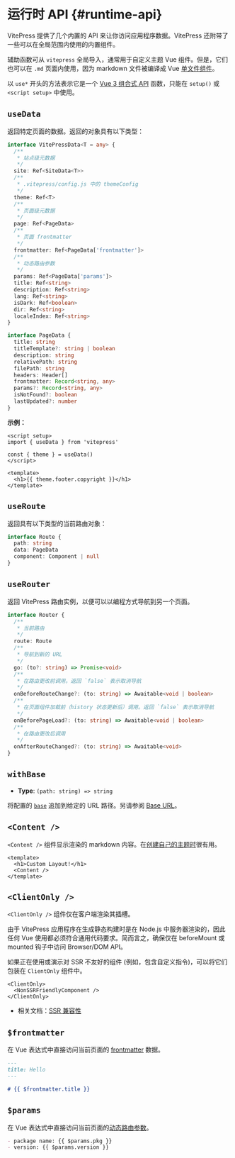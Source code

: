 # 运行时 API {#runtime-api}

VitePress 提供了几个内置的 API 来让你访问应用程序数据。VitePress 还附带了一些可以在全局范围内使用的内置组件。

辅助函数可从 `vitepress` 全局导入，通常用于自定义主题 Vue 组件。但是，它们也可以在 `.md` 页面内使用，因为 markdown 文件被编译成 Vue [单文件组件](https://cn.vuejs.org/guide/scaling-up/sfc.html)。

以 `use*` 开头的方法表示它是一个 [Vue 3 组合式 API](https://cn.vuejs.org/guide/introduction.html#composition-api) 函数，只能在 `setup()` 或 `<script setup>` 中使用。

## `useData` <Badge type="info" text="composable" />

返回特定页面的数据。返回的对象具有以下类型：

```ts
interface VitePressData<T = any> {
  /**
   * 站点级元数据
   */
  site: Ref<SiteData<T>>
  /**
   * .vitepress/config.js 中的 themeConfig
   */
  theme: Ref<T>
  /**
   * 页面级元数据
   */
  page: Ref<PageData>
  /**
   * 页面 frontmatter
   */
  frontmatter: Ref<PageData['frontmatter']>
  /**
   * 动态路由参数
   */
  params: Ref<PageData['params']>
  title: Ref<string>
  description: Ref<string>
  lang: Ref<string>
  isDark: Ref<boolean>
  dir: Ref<string>
  localeIndex: Ref<string>
}

interface PageData {
  title: string
  titleTemplate?: string | boolean
  description: string
  relativePath: string
  filePath: string
  headers: Header[]
  frontmatter: Record<string, any>
  params?: Record<string, any>
  isNotFound?: boolean
  lastUpdated?: number
}
```

**示例：**

```vue
<script setup>
import { useData } from 'vitepress'

const { theme } = useData()
</script>

<template>
  <h1>{{ theme.footer.copyright }}</h1>
</template>
```

## `useRoute` <Badge type="info" text="composable" />

返回具有以下类型的当前路由对象：

```ts
interface Route {
  path: string
  data: PageData
  component: Component | null
}
```

## `useRouter` <Badge type="info" text="composable" />

返回 VitePress 路由实例，以便可以以编程方式导航到另一个页面。

```ts
interface Router {
  /**
   * 当前路由
   */
  route: Route
  /**
   * 导航到新的 URL
   */
  go: (to?: string) => Promise<void>
  /**
   * 在路由更改前调用。返回 `false` 表示取消导航
   */
  onBeforeRouteChange?: (to: string) => Awaitable<void | boolean>
  /**
   * 在页面组件加载前（history 状态更新后）调用。返回 `false` 表示取消导航
   */
  onBeforePageLoad?: (to: string) => Awaitable<void | boolean>
  /**
   * 在路由更改后调用
   */
  onAfterRouteChanged?: (to: string) => Awaitable<void>
}
```

## `withBase` <Badge type="info" text="helper" />

- **Type**: `(path: string) => string`

将配置的 [`base`](./site-config#base) 追加到给定的 URL 路径。另请参阅 [Base URL](../guide/asset-handling#base-url)。

## `<Content />` <Badge type="info" text="component" />

`<Content />` 组件显示渲染的 markdown 内容。在[创建自己的主题时](../guide/custom-theme)很有用。

```vue
<template>
  <h1>Custom Layout!</h1>
  <Content />
</template>
```

## `<ClientOnly />` <Badge type="info" text="component" />

`<ClientOnly />` 组件仅在客户端渲染其插槽。

由于 VitePress 应用程序在生成静态构建时是在 Node.js 中服务器渲染的，因此任何 Vue 使用都必须符合通用代码要求。简而言之，确保仅在 beforeMount 或 mounted 钩子中访问 Browser/DOM API。

如果正在使用或演示对 SSR 不友好的组件 (例如，包含自定义指令)，可以将它们包装在 `ClientOnly` 组件中。

```vue-html
<ClientOnly>
  <NonSSRFriendlyComponent />
</ClientOnly>
```

- 相关文档：[SSR 兼容性](../guide/ssr-compat)

## `$frontmatter` <Badge type="info" text="template global" />

在 Vue 表达式中直接访问当前页面的 [frontmatter](../guide/frontmatter) 数据。

```md
---
title: Hello
---

# {{ $frontmatter.title }}
```

## `$params` <Badge type="info" text="template global" />

在 Vue 表达式中直接访问当前页面的[动态路由参数](../guide/routing#dynamic-routes)。

```md
- package name: {{ $params.pkg }}
- version: {{ $params.version }}
```
